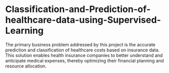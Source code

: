 # Classification-and-Prediction-of-healthcare-data-using-Supervised-Learning
The primary business problem addressed by this project is the accurate prediction and classification of healthcare costs based on insurance data. This solution enables health insurance companies to better understand and anticipate medical expenses, thereby optimizing their financial planning and resource allocation.
